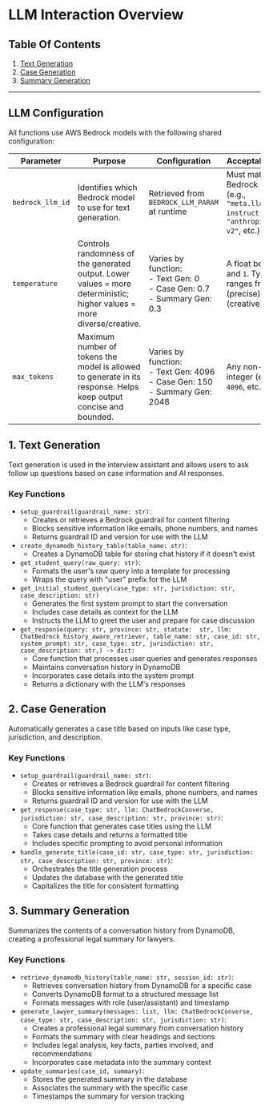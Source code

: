 # LLM Interaction Overview

## Table Of Contents
1. [Text Generation](#1-text-generation)
2. [Case Generation](#2-case-generation)
3. [Summary Generation](#3-summary-generation)

---

## LLM Configuration
All functions use AWS Bedrock models with the following shared configuration:

| Parameter        | Purpose                                                                                                                                                                                                                              | Configuration                                         | Acceptable Values                                                                                          |
|------------------|--------------------------------------------------------------------------------------------------------------------------------------------------------------------------------------------------------------------------------------|-------------------------------------------------------|------------------------------------------------------------------------------------------------------------|
| `bedrock_llm_id` | Identifies which Bedrock model to use for text generation.                                                                                                                                      | Retrieved from `BEDROCK_LLM_PARAM` at runtime         | Must match a valid Bedrock model ID (e.g., `"meta.llama3-70b-instruct-v1"`, `"anthropic.claude-v2"`, etc.) |
| `temperature`     | Controls randomness of the generated output. Lower values = more deterministic; higher values = more diverse/creative.                                                                                                              | Varies by function:<br>- Text Gen: 0<br>- Case Gen: 0.7<br>- Summary Gen: 0.3                                                 | A float between `0` and `1`. Typically ranges from `0.0` (precise) to `1.0` (creative).                     |
| `max_tokens`      | Maximum number of tokens the model is allowed to generate in its response. Helps keep output concise and bounded.                                                                                                                   | Varies by function:<br>- Text Gen: 4096<br>- Case Gen: 150<br>- Summary Gen: 2048                                                 | Any non-negative integer (e.g., `1`, `50`, `4096`, etc.).                                                  |

## 1. Text Generation

Text generation is used in the interview assistant and allows users to ask follow up questions based on case information and AI responses. 

### Key Functions
- `setup_guardrail(guardrail_name: str)`:
    - Creates or retrieves a Bedrock guardrail for content filtering
    - Blocks sensitive information like emails, phone numbers, and names
    - Returns guardrail ID and version for use with the LLM
- `create_dynamodb_history_table(table_name: str)`:
    - Creates a DynamoDB table for storing chat history if it doesn't exist
- `get_student_query(raw_query: str)`:
    - Formats the user's raw query into a template for processing
    - Wraps the query with "user" prefix for the LLM
- `get_initial_student_query(case_type: str, jurisdiction: str, case_description: str)`
    - Generates the first system prompt to start the conversation
    - Includes case details as context for the LLM
    - Instructs the LLM to greet the user and prepare for case discussion
- `get_response(query: str, province: str, statute:  str, llm: ChatBedrock history_aware_retriever, table_name: str, case_id: str, system_prompt: str, case_type: str, jurisdiction: str, case_description: str,) -> dict:`
    - Core function that processes user queries and generates responses
    - Maintains conversation history in DynamoDB
    - Incorporates case details into the system prompt
    - Returns a dictionary with the LLM's responses

## 2. Case Generation

Automatically generates a case title based on inputs like case type, jurisdiction, and description.

### Key Functions
- `setup_guardrail(guardrail_name: str)`:
    - Creates or retrieves a Bedrock guardrail for content filtering
    - Blocks sensitive information like emails, phone numbers, and names
    - Returns guardrail ID and version for use with the LLM
- `get_response(case_type: str, llm: ChatBedrockConverse, jurisdiction: str, case_description: str, province: str)`:
    - Core function that generates case titles using the LLM
    - Takes case details and returns a formatted title
    - Includes specific prompting to avoid personal information
- `handle_generate_title(case_id: str, case_type: str, jurisdiction: str, case_description: str, province: str)`:
    - Orchestrates the title generation process
    - Updates the database with the generated title
    - Capitalizes the title for consistent formatting


## 3. Summary Generation

Summarizes the contents of a conversation history from DynamoDB, creating a professional legal summary for lawyers.

### Key Functions
- `retrieve_dynamodb_history(table_name: str, session_id: str)`:
    - Retrieves conversation history from DynamoDB for a specific case
    - Converts DynamoDB format to a structured message list
    - Formats messages with role (user/assistant) and timestamp
- `generate_lawyer_summary(messages: list, llm: ChatBedrockConverse, case_type: str, case_description: str, jurisdiction: str)`:
    - Creates a professional legal summary from conversation history
    - Formats the summary with clear headings and sections
    - Includes legal analysis, key facts, parties involved, and recommendations
    - Incorporates case metadata into the summary context
- `update_summaries(case_id, summary)`:
    - Stores the generated summary in the database
    - Associates the summary with the specific case
    - Timestamps the summary for version tracking

